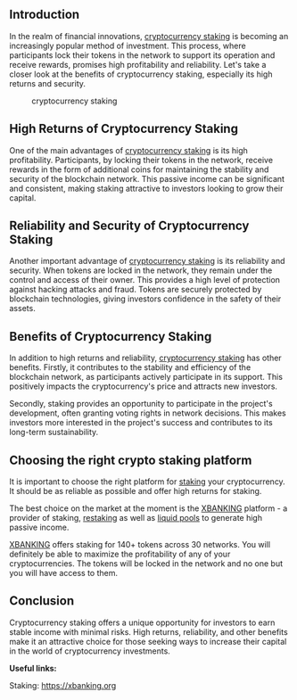
<h2 id="Introduction">Introduction</h2>



<p>In the realm of financial innovations, <a href="https://xbanking.org/" target="_blank" rel="noreferrer noopener">cryptocurrency staking</a> is becoming an increasingly popular method of investment. This process, where participants lock their tokens in the network to support its operation and receive rewards, promises high profitability and reliability. Let's take a closer look at the benefits of cryptocurrency staking, especially its high returns and security.</p>



<figure class="wp-block-image"><img src="https://telegra.ph/file/a4d56db53290e62edf58e.jpg" alt=""/><figcaption class="wp-element-caption">cryptocurrency staking</figcaption></figure>



<h2 id="High-Returns-of-Cryptocurrency-Staking">High Returns of Cryptocurrency Staking</h2>



<p>One of the main advantages of <a href="https://xbanking.org/" target="_blank" rel="noreferrer noopener">cryptocurrency staking</a> is its high profitability. Participants, by locking their tokens in the network, receive rewards in the form of additional coins for maintaining the stability and security of the blockchain network. This passive income can be significant and consistent, making staking attractive to investors looking to grow their capital.</p>



<h2 id="Reliability-and-Security-of-Cryptocurrency-Staking">Reliability and Security of Cryptocurrency Staking</h2>



<p>Another important advantage of <a href="https://xbanking.org/" target="_blank" rel="noreferrer noopener">cryptocurrency staking</a> is its reliability and security. When tokens are locked in the network, they remain under the control and access of their owner. This provides a high level of protection against hacking attacks and fraud. Tokens are securely protected by blockchain technologies, giving investors confidence in the safety of their assets.</p>



<h2 id="Benefits-of-Cryptocurrency-Staking">Benefits of Cryptocurrency Staking</h2>



<p>In addition to high returns and reliability, <a href="https://xbanking.org/" target="_blank" rel="noreferrer noopener">cryptocurrency staking</a> has other benefits. Firstly, it contributes to the stability and efficiency of the blockchain network, as participants actively participate in its support. This positively impacts the cryptocurrency's price and attracts new investors.</p>



<p>Secondly, staking provides an opportunity to participate in the project's development, often granting voting rights in network decisions. This makes investors more interested in the project's success and contributes to its long-term sustainability.</p>



<h2 id="Choosing-the-right-crypto-staking-platform">Choosing the right crypto staking platform</h2>



<p>It is important to choose the right platform for <a href="https://xbanking.org/" target="_blank" rel="noreferrer noopener">staking</a> your cryptocurrency. It should be as reliable as possible and offer high returns for staking.</p>



<p>The best choice on the market at the moment is the <a href="https://xbanking.org/" target="_blank" rel="noreferrer noopener">XBANKING</a> platform - a provider of staking, <a href="https://xbanking.org/" target="_blank" rel="noreferrer noopener">restaking</a> as well as <a href="https://xbanking.org/" target="_blank" rel="noreferrer noopener">liquid pools</a> to generate high passive income.</p>



<p><a href="https://xbanking.org/" target="_blank" rel="noreferrer noopener">XBANKING</a> offers staking for 140+ tokens across 30 networks. You will definitely be able to maximize the profitability of any of your cryptocurrencies. The tokens will be locked in the network and no one but you will have access to them.</p>



<h2 id="Conclusion">Conclusion</h2>



<p>Cryptocurrency staking offers a unique opportunity for investors to earn stable income with minimal risks. High returns, reliability, and other benefits make it an attractive choice for those seeking ways to increase their capital in the world of cryptocurrency investments.</p>



<p><strong>Useful links:</strong></p>



<p>Staking: <a href="https://xbanking.org/" target="_blank" rel="noreferrer noopener">https://xbanking.org</a></p>
